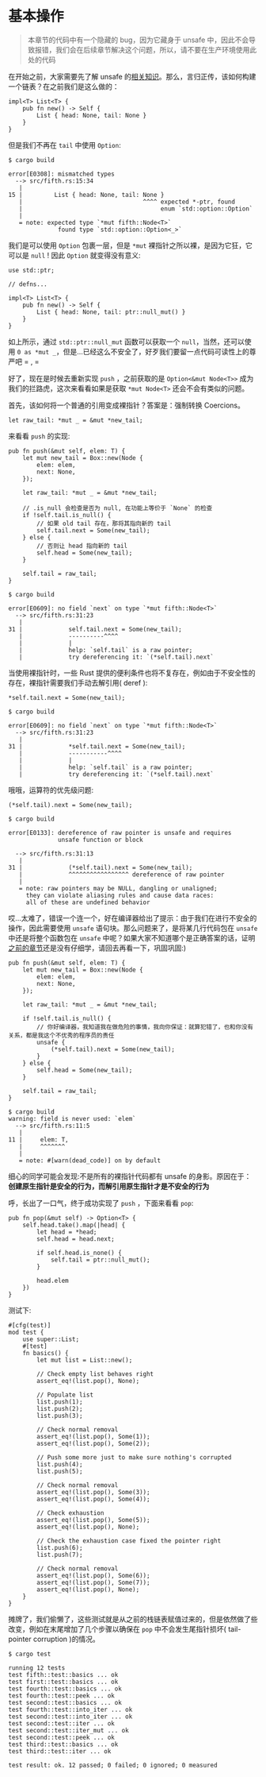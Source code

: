 # 基本操作

> 本章节的代码中有一个隐藏的 bug，因为它藏身于 unsafe 中，因此不会导致报错，我们会在后续章节解决这个问题，所以，请不要在生产环境使用此处的代码

在开始之前，大家需要先了解 unsafe 的[相关知识](https://course.rs/advance/unsafe/intro.html)。那么，言归正传，该如何构建一个链表？在之前我们是这么做的：

```rust,ignore,mdbook-runnable
impl<T> List<T> {
    pub fn new() -> Self {
        List { head: None, tail: None }
    }
}
```

但是我们不再在 `tail` 中使用 `Option`:

```shell
$ cargo build

error[E0308]: mismatched types
  --> src/fifth.rs:15:34
   |
15 |         List { head: None, tail: None }
   |                                  ^^^^ expected *-ptr, found
   |                                       enum `std::option::Option`
   |
   = note: expected type `*mut fifth::Node<T>`
              found type `std::option::Option<_>`
```

我们是可以使用 `Option` 包裹一层，但是 `*mut` 裸指针之所以裸，是因为它狂，它可以是 `null` ! 因此 `Option` 就变得没有意义:

```rust,ignore,mdbook-runnable
use std::ptr;

// defns...

impl<T> List<T> {
    pub fn new() -> Self {
        List { head: None, tail: ptr::null_mut() }
    }
}
```

如上所示，通过 `std::ptr::null_mut` 函数可以获取一个 `null`，当然，还可以使用 `0 as *mut _`，但是...已经这么不安全了，好歹我们要留一点代码可读性上的尊严吧 = , =

好了，现在是时候去重新实现 `push` ，之前获取的是 `Option<&mut Node<T>>` 成为我们的拦路虎，这次来看看如果是获取 `*mut Node<T>` 还会不会有类似的问题。

首先，该如何将一个普通的引用变成裸指针？答案是：强制转换 Coercions。

```rust,ignore,mdbook-runnable
let raw_tail: *mut _ = &mut *new_tail;
```

来看看 `push` 的实现:

```rust,ignore,mdbook-runnable
pub fn push(&mut self, elem: T) {
    let mut new_tail = Box::new(Node {
        elem: elem,
        next: None,
    });

    let raw_tail: *mut _ = &mut *new_tail;

    // .is_null 会检查是否为 null, 在功能上等价于 `None` 的检查
    if !self.tail.is_null() {
        // 如果 old tail 存在，那将其指向新的 tail
        self.tail.next = Some(new_tail);
    } else {
        // 否则让 head 指向新的 tail
        self.head = Some(new_tail);
    }

    self.tail = raw_tail;
}
```

```shell
$ cargo build

error[E0609]: no field `next` on type `*mut fifth::Node<T>`
  --> src/fifth.rs:31:23
   |
31 |             self.tail.next = Some(new_tail);
   |             ----------^^^^
   |             |
   |             help: `self.tail` is a raw pointer;
   |             try dereferencing it: `(*self.tail).next`
```

当使用裸指针时，一些 Rust 提供的便利条件也将不复存在，例如由于不安全性的存在，裸指针需要我们手动去解引用( deref ):

```rust,ignore,mdbook-runnable
*self.tail.next = Some(new_tail);
```

```shell
$ cargo build

error[E0609]: no field `next` on type `*mut fifth::Node<T>`
  --> src/fifth.rs:31:23
   |
31 |             *self.tail.next = Some(new_tail);
   |             -----------^^^^
   |             |
   |             help: `self.tail` is a raw pointer;
   |             try dereferencing it: `(*self.tail).next`
```

哦哦，运算符的优先级问题:

```rust,ignore,mdbook-runnable
(*self.tail).next = Some(new_tail);
```

```shell
$ cargo build

error[E0133]: dereference of raw pointer is unsafe and requires
              unsafe function or block

  --> src/fifth.rs:31:13
   |
31 |             (*self.tail).next = Some(new_tail);
   |             ^^^^^^^^^^^^^^^^^ dereference of raw pointer
   |
   = note: raw pointers may be NULL, dangling or unaligned;
     they can violate aliasing rules and cause data races:
     all of these are undefined behavior
```

哎...太难了，错误一个连一个，好在编译器给出了提示：由于我们在进行不安全的操作，因此需要使用 `unsafe` 语句块。那么问题来了，是将某几行代码包在 `unsafe` 中还是将整个函数包在 `unsafe` 中呢？如果大家不知道哪个是正确答案的话，证明[之前的章节](https://course.rs/advance/unsafe/intro.html#控制-unsafe-的使用边界)还是没有仔细学，请回去再看一下，巩固巩固:)

```rust,ignore,mdbook-runnable
pub fn push(&mut self, elem: T) {
    let mut new_tail = Box::new(Node {
        elem: elem,
        next: None,
    });

    let raw_tail: *mut _ = &mut *new_tail;

    if !self.tail.is_null() {
        // 你好编译器，我知道我在做危险的事情，我向你保证：就算犯错了，也和你没有关系，都是我这个不优秀的程序员的责任
        unsafe {
            (*self.tail).next = Some(new_tail);
        }
    } else {
        self.head = Some(new_tail);
    }

    self.tail = raw_tail;
}
```

```shell
$ cargo build
warning: field is never used: `elem`
  --> src/fifth.rs:11:5
   |
11 |     elem: T,
   |     ^^^^^^^
   |
   = note: #[warn(dead_code)] on by default
```

细心的同学可能会发现:不是所有的裸指针代码都有 unsafe 的身影。原因在于：**创建原生指针是安全的行为，而解引用原生指针才是不安全的行为**

呼，长出了一口气，终于成功实现了 `push` ，下面来看看 `pop`:

```rust,ignore,mdbook-runnable
pub fn pop(&mut self) -> Option<T> {
    self.head.take().map(|head| {
        let head = *head;
        self.head = head.next;

        if self.head.is_none() {
            self.tail = ptr::null_mut();
        }

        head.elem
    })
}
```

测试下:

```rust,ignore,mdbook-runnable
#[cfg(test)]
mod test {
    use super::List;
    #[test]
    fn basics() {
        let mut list = List::new();

        // Check empty list behaves right
        assert_eq!(list.pop(), None);

        // Populate list
        list.push(1);
        list.push(2);
        list.push(3);

        // Check normal removal
        assert_eq!(list.pop(), Some(1));
        assert_eq!(list.pop(), Some(2));

        // Push some more just to make sure nothing's corrupted
        list.push(4);
        list.push(5);

        // Check normal removal
        assert_eq!(list.pop(), Some(3));
        assert_eq!(list.pop(), Some(4));

        // Check exhaustion
        assert_eq!(list.pop(), Some(5));
        assert_eq!(list.pop(), None);

        // Check the exhaustion case fixed the pointer right
        list.push(6);
        list.push(7);

        // Check normal removal
        assert_eq!(list.pop(), Some(6));
        assert_eq!(list.pop(), Some(7));
        assert_eq!(list.pop(), None);
    }
}
```

摊牌了，我们偷懒了，这些测试就是从之前的栈链表赋值过来的，但是依然做了些改变，例如在末尾增加了几个步骤以确保在 `pop` 中不会发生尾指针损坏( tail-pointer corruption )的情况。

```shell
$ cargo test

running 12 tests
test fifth::test::basics ... ok
test first::test::basics ... ok
test fourth::test::basics ... ok
test fourth::test::peek ... ok
test second::test::basics ... ok
test fourth::test::into_iter ... ok
test second::test::into_iter ... ok
test second::test::iter ... ok
test second::test::iter_mut ... ok
test second::test::peek ... ok
test third::test::basics ... ok
test third::test::iter ... ok

test result: ok. 12 passed; 0 failed; 0 ignored; 0 measured
```
